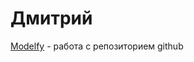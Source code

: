 

# Дмитрий

[Modelfy](https://dima149.github.io/modelfy/ "Описание") - работа с репозиторием github
